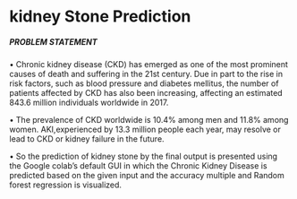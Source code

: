 <h1>kidney Stone Prediction</h1>
<h5>PROBLEM STATEMENT</h5>
• Chronic kidney disease (CKD) has emerged as one of the most prominent causes of death and suffering in the 21st century. Due in part to the rise in risk factors, such as blood
pressure and diabetes mellitus, the number of patients affected by CKD has also been increasing, affecting an estimated 843.6 million individuals worldwide in 2017.

• The prevalence of CKD worldwide is 10.4% among men and 11.8% among women. AKI,experienced by 13.3 million people each year, may resolve or lead to CKD or kidney failure
in the future.

• So the prediction of kidney stone by the final output is presented using the Google colab’s default GUI in which the Chronic Kidney Disease is predicted based on the given input and the accuracy multiple and Random
forest regression is visualized.
